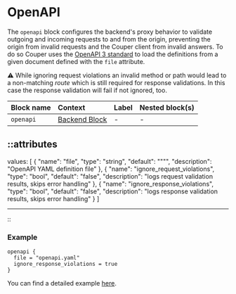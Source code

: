 # OpenAPI

The `openapi` block configures the backend's proxy behavior to validate outgoing
and incoming requests to and from the origin, preventing the origin from invalid
requests and the Couper client from invalid answers.
To do so Couper uses the [OpenAPI 3 standard](https://www.openapis.org/) to load
the definitions from a given document defined with the `file` attribute.

⚠️ While ignoring request violations an invalid method or path would
lead to a non-matching _route_ which is still required for response validations.
In this case the response validation will fail if not ignored, too.

|Block name|Context|Label|Nested block(s)|
| :-----------| :-----------| :-----------| :-----------|
|`openapi`| [Backend Block](backend)|-|-|


::attributes
---
values: [
  {
    "name": "file",
    "type": "string",
    "default": "\"\"",
    "description": "OpenAPI YAML definition file"
  },
  {
    "name": "ignore_request_violations",
    "type": "bool",
    "default": "false",
    "description": "logs request validation results, skips error handling"
  },
  {
    "name": "ignore_response_violations",
    "type": "bool",
    "default": "false",
    "description": "logs response validation results, skips error handling"
  }
]

---
::

### Example

```hcl
openapi {
  file = "openapi.yaml"
  ignore_response_violations = true
}
```

You can find a detailed example [here](https://github.com/avenga/couper-examples/blob/master/backend-validation/README.md).
